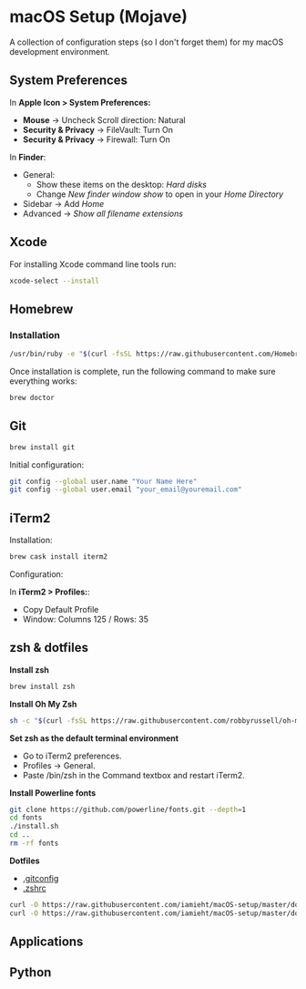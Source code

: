 # macOS Setup (Mojave)

A collection of configuration steps (so I don't forget them) for my macOS development environment.

## System Preferences

In **Apple Icon > System Preferences:**

- **Mouse** -> Uncheck Scroll direction: Natural
- **Security & Privacy** -> FileVault: Turn On
- **Security & Privacy** -> Firewall: Turn On

In **Finder**:

- General:
  - Show these items on the desktop: *Hard disks*
  - Change *New finder window show* to open in your *Home Directory*
- Sidebar -> Add *Home*
- Advanced -> *Show all filename extensions*

## Xcode

For installing Xcode command line tools run:

```bash
xcode-select --install
```

## Homebrew

### Installation

```bash
/usr/bin/ruby -e "$(curl -fsSL https://raw.githubusercontent.com/Homebrew/install/master/install)"
```

Once installation is complete, run the following command to make sure everything works:

```bash
brew doctor
```

## Git

```bash
brew install git
```

Initial configuration:

```bash
git config --global user.name "Your Name Here"
git config --global user.email "your_email@youremail.com"
```

## iTerm2

Installation:

```bash
brew cask install iterm2
```

Configuration:

In **iTerm2 > Profiles:**:

- Copy Default Profile
- Window: Columns 125 / Rows: 35

## zsh & dotfiles

**Install zsh**

```bash
brew install zsh
```

**Install Oh My Zsh**

```bash
sh -c "$(curl -fsSL https://raw.githubusercontent.com/robbyrussell/oh-my-zsh/master/tools/install.sh)"
```

**Set zsh as the default terminal environment**

- Go to iTerm2 preferences.
- Profiles -> General.
- Paste /bin/zsh in the Command textbox and restart iTerm2.

**Install Powerline fonts**

```bash
git clone https://github.com/powerline/fonts.git --depth=1
cd fonts
./install.sh
cd ..
rm -rf fonts
```

**Dotfiles**

- [.gitconfig](https://raw.githubusercontent.com/iamieht/macOS-setup/master/dotfiles/.gitconfig)
- [.zshrc](https://raw.githubusercontent.com/iamieht/macOS-setup/master/dotfiles/.zshrc)

```bash
curl -O https://raw.githubusercontent.com/iamieht/macOS-setup/master/dotfiles/.gitconfig
curl -O https://raw.githubusercontent.com/iamieht/macOS-setup/master/dotfiles/.zshrc
````

## Applications

## Python
